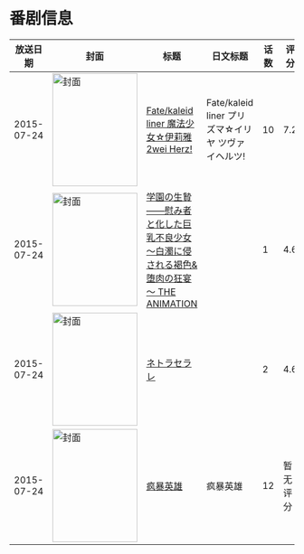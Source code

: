 # 番剧信息

|放送日期|封面|标题|日文标题|话数|评分|评分人数|
|---|---|---|---|---|---|---|
|2015-07-24|<img src="//lain.bgm.tv/pic/cover/c/0f/31/113134_NkaCg.jpg" alt="封面" style="width:150px;height:200px;object-fit:cover;">|[Fate/kaleid liner 魔法少女☆伊莉雅 2wei Herz!](https://bangumi.tv/subject/113134)|Fate/kaleid liner プリズマ☆イリヤ ツヴァイヘルツ!|10|7.2|3637人评分|
|2015-07-24|<img src="/img/no_icon_subject.png" alt="封面" style="width:150px;height:200px;object-fit:cover;">|[学園の生贄――慰み者と化した巨乳不良少女～白濁に侵される褐色&堕肉の狂宴～ THE ANIMATION](https://bangumi.tv/subject/141160)||1|4.6|118人评分|
|2015-07-24|<img src="/img/no_icon_subject.png" alt="封面" style="width:150px;height:200px;object-fit:cover;">|[ネトラセラレ](https://bangumi.tv/subject/141161)||2|4.6|170人评分|
|2015-07-24|<img src="//lain.bgm.tv/pic/cover/c/63/c7/148829_7ss2h.jpg" alt="封面" style="width:150px;height:200px;object-fit:cover;">|[疯暴英雄](https://bangumi.tv/subject/148829)|疯暴英雄|12|暂无评分|少于10人评分|
